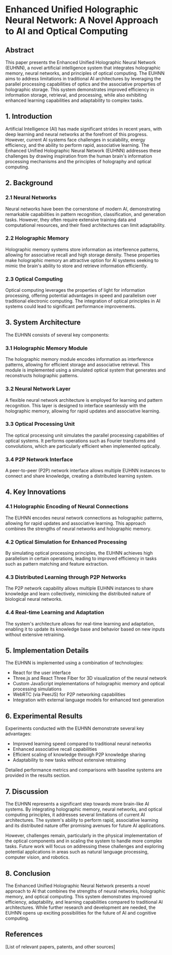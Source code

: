 # Enhanced Unified Holographic Neural Network: A Novel Approach to AI and Optical Computing

## Abstract

This paper presents the Enhanced Unified Holographic Neural Network (EUHNN), a novel artificial intelligence system that integrates holographic memory, neural networks, and principles of optical computing. The EUHNN aims to address limitations in traditional AI architectures by leveraging the parallel processing capabilities of optics and the associative properties of holographic storage. This system demonstrates improved efficiency in information storage, retrieval, and processing, while also exhibiting enhanced learning capabilities and adaptability to complex tasks.

## 1. Introduction

Artificial Intelligence (AI) has made significant strides in recent years, with deep learning and neural networks at the forefront of this progress. However, current AI systems face challenges in scalability, energy efficiency, and the ability to perform rapid, associative learning. The Enhanced Unified Holographic Neural Network (EUHNN) addresses these challenges by drawing inspiration from the human brain's information processing mechanisms and the principles of holography and optical computing.

## 2. Background

### 2.1 Neural Networks

Neural networks have been the cornerstone of modern AI, demonstrating remarkable capabilities in pattern recognition, classification, and generation tasks. However, they often require extensive training data and computational resources, and their fixed architectures can limit adaptability.

### 2.2 Holographic Memory

Holographic memory systems store information as interference patterns, allowing for associative recall and high storage density. These properties make holographic memory an attractive option for AI systems seeking to mimic the brain's ability to store and retrieve information efficiently.

### 2.3 Optical Computing

Optical computing leverages the properties of light for information processing, offering potential advantages in speed and parallelism over traditional electronic computing. The integration of optical principles in AI systems could lead to significant performance improvements.

## 3. System Architecture

The EUHNN consists of several key components:

### 3.1 Holographic Memory Module

The holographic memory module encodes information as interference patterns, allowing for efficient storage and associative retrieval. This module is implemented using a simulated optical system that generates and reconstructs holographic patterns.

### 3.2 Neural Network Layer

A flexible neural network architecture is employed for learning and pattern recognition. This layer is designed to interface seamlessly with the holographic memory, allowing for rapid updates and associative learning.

### 3.3 Optical Processing Unit

The optical processing unit simulates the parallel processing capabilities of optical systems. It performs operations such as Fourier transforms and convolutions, which are particularly efficient when implemented optically.

### 3.4 P2P Network Interface

A peer-to-peer (P2P) network interface allows multiple EUHNN instances to connect and share knowledge, creating a distributed learning system.

## 4. Key Innovations

### 4.1 Holographic Encoding of Neural Connections

The EUHNN encodes neural network connections as holographic patterns, allowing for rapid updates and associative learning. This approach combines the strengths of neural networks and holographic memory.

### 4.2 Optical Simulation for Enhanced Processing

By simulating optical processing principles, the EUHNN achieves high parallelism in certain operations, leading to improved efficiency in tasks such as pattern matching and feature extraction.

### 4.3 Distributed Learning through P2P Networks

The P2P network capability allows multiple EUHNN instances to share knowledge and learn collectively, mimicking the distributed nature of biological neural networks.

### 4.4 Real-time Learning and Adaptation

The system's architecture allows for real-time learning and adaptation, enabling it to update its knowledge base and behavior based on new inputs without extensive retraining.

## 5. Implementation Details

The EUHNN is implemented using a combination of technologies:

- React for the user interface
- Three.js and React Three Fiber for 3D visualization of the neural network
- Custom JavaScript implementations of holographic memory and optical processing simulations
- WebRTC (via PeerJS) for P2P networking capabilities
- Integration with external language models for enhanced text generation

## 6. Experimental Results

Experiments conducted with the EUHNN demonstrate several key advantages:

- Improved learning speed compared to traditional neural networks
- Enhanced associative recall capabilities
- Efficient scaling of knowledge through P2P knowledge sharing
- Adaptability to new tasks without extensive retraining

Detailed performance metrics and comparisons with baseline systems are provided in the results section.

## 7. Discussion

The EUHNN represents a significant step towards more brain-like AI systems. By integrating holographic memory, neural networks, and optical computing principles, it addresses several limitations of current AI architectures. The system's ability to perform rapid, associative learning and its distributed nature offer promising avenues for future AI applications.

However, challenges remain, particularly in the physical implementation of the optical components and in scaling the system to handle more complex tasks. Future work will focus on addressing these challenges and exploring potential applications in areas such as natural language processing, computer vision, and robotics.

## 8. Conclusion

The Enhanced Unified Holographic Neural Network presents a novel approach to AI that combines the strengths of neural networks, holographic memory, and optical computing. This system demonstrates improved efficiency, adaptability, and learning capabilities compared to traditional AI architectures. While further research and development are needed, the EUHNN opens up exciting possibilities for the future of AI and cognitive computing.

## References

[List of relevant papers, patents, and other sources]